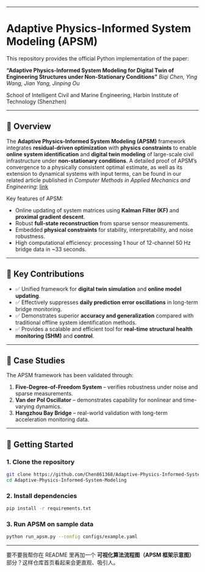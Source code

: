 
---

# Adaptive Physics-Informed System Modeling (APSM)

This repository provides the official Python implementation of the paper:

**“Adaptive Physics-Informed System Modeling for Digital Twin of Engineering Structures under Non-Stationary Conditions”**
*Biqi Chen, Ying Wang, Jian Yang, Jinping Ou*

School of Intelligent Civil and Marine Engineering, Harbin Institute of Technology (Shenzhen)

---

## 🔎 Overview

The **Adaptive Physics-Informed System Modeling (APSM)** framework integrates **residual-driven optimization** with **physics constraints** to enable **online system identification** 
and **digital twin modeling** of large-scale civil infrastructure under **non-stationary conditions**. A detailed proof of APSM’s convergence to a physically consistent optimal estimate, as well as its extension to dynamical systems with input terms, can be found in our related article published in *Computer Methods in Applied Mechanics and Engineering*: [link](https://www.sciencedirect.com/science/article/abs/pii/S0045782525006024)

Key features of APSM:

* Online updating of system matrices using **Kalman Filter (KF)** and **proximal gradient descent**.
* Robust **full-state reconstruction** from sparse sensor measurements.
* Embedded **physical constraints** for stability, interpretability, and noise robustness.
* High computational efficiency: processing 1 hour of 12-channel 50 Hz bridge data in \~33 seconds.

---

## 📌 Key Contributions

* ✅ Unified framework for **digital twin simulation** and **online model updating**.  
* ✅ Effectively suppresses **daily prediction error oscillations** in long-term bridge monitoring.  
* ✅ Demonstrates superior **accuracy and generalization** compared with traditional offline system identification methods.  
* ✅ Provides a scalable and efficient tool for **real-time structural health monitoring (SHM)** and **control**.  

---

## 📂 Case Studies

The APSM framework has been validated through:

1. **Five-Degree-of-Freedom System** – verifies robustness under noise and sparse measurements.
2. **Van der Pol Oscillator** – demonstrates capability for nonlinear and time-varying dynamics.
3. **Hangzhou Bay Bridge** – real-world validation with long-term acceleration monitoring data.

---

## 🚀 Getting Started

### 1. Clone the repository

```bash
git clone https://github.com/Chen861368/Adaptive-Physics-Informed-System-Modeling.git
cd Adaptive-Physics-Informed-System-Modeling
```

### 2. Install dependencies

```bash
pip install -r requirements.txt
```

### 3. Run APSM on sample data

```bash
python run_apsm.py --config configs/example.yaml
```

---



要不要我帮你在 README 里再加一个 **可视化算法流程图（APSM 框架示意图）** 部分？这样仓库首页看起来会更直观、吸引人。

